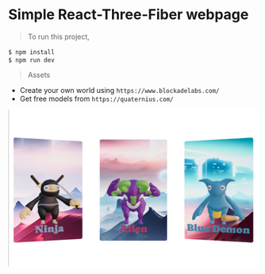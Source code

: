 # Simple React-Three-Fiber webpage

> To run this project,
```shell
$ npm install
$ npm run dev
```
> Assets
- Create your own world using `https://www.blockadelabs.com/`
- Get free models from `https://quaternius.com/`    

![Webpage Sample](public/samples/homePage.png "Home Page Sample")